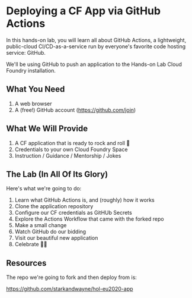 # Deploying a CF App via GitHub Actions

In this hands-on lab, you will learn all about GitHub Actions, a
lightweight, public-cloud CI/CD-as-a-service run by everyone's
favorite code hosting service: GitHub.

We'll be using GitHub to push an application to the Hands-on Lab
Cloud Foundry installation.

## What You Need

  1. A web browser
  2. A (free!) GitHub account (<https://github.com/join>)

## What We Will Provide

  1. A CF application that is ready to rock and roll 🤘
  2. Credentials to your own Cloud Foundry Space
  3. Instruction / Guidance / Mentorship / Jokes

## The Lab (In All Of Its Glory)

Here's what we're going to do:

  1. Learn what GitHub Actions is, and (roughly) how it works
  2. Clone the application repository
  3. Configure our CF credentials as GitHUb Secrets
  4. Explore the Actions Workflow that came with the forked repo
  5. Make a small change
  6. Watch GitHub do our bidding
  7. Visit our beautiful new application
  8. Celebrate 🎉🎊

## Resources

The repo we're going to fork and then deploy from is:

<https://github.com/starkandwayne/hol-eu2020-app>

